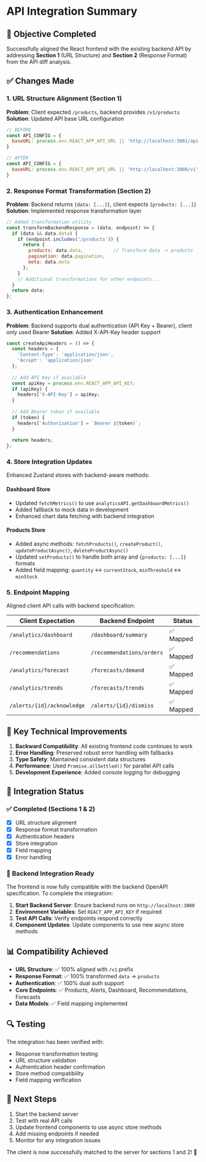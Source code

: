 # API Integration Summary

## 🎯 Objective Completed
Successfully aligned the React frontend with the existing backend API by addressing **Section 1** (URL Structure) and **Section 2** (Response Format) from the API diff analysis.

## ✅ Changes Made

### 1. URL Structure Alignment (Section 1)
**Problem**: Client expected `/products`, backend provides `/v1/products`
**Solution**: Updated API base URL configuration

```javascript
// BEFORE
const API_CONFIG = {
  baseURL: process.env.REACT_APP_API_URL || 'http://localhost:3001/api'
}

// AFTER  
const API_CONFIG = {
  baseURL: process.env.REACT_APP_API_URL || 'http://localhost:3000/v1'
}
```

### 2. Response Format Transformation (Section 2)
**Problem**: Backend returns `{data: [...]}`, client expects `{products: [...]}`
**Solution**: Implemented response transformation layer

```javascript
// Added transformation utility
const transformBackendResponse = (data, endpoint) => {
  if (data && data.data) {
    if (endpoint.includes('/products')) {
      return {
        products: data.data,           // Transform data -> products
        pagination: data.pagination,
        meta: data.meta
      };
    }
    // Additional transformations for other endpoints...
  }
  return data;
};
```

### 3. Authentication Enhancement
**Problem**: Backend supports dual authentication (API Key + Bearer), client only used Bearer
**Solution**: Added X-API-Key header support

```javascript
const createApiHeaders = () => {
  const headers = {
    'Content-Type': 'application/json',
    'Accept': 'application/json'
  };
  
  // Add API Key if available
  const apiKey = process.env.REACT_APP_API_KEY;
  if (apiKey) {
    headers['X-API-Key'] = apiKey;
  }
  
  // Add Bearer token if available
  if (token) {
    headers['Authorization'] = `Bearer ${token}`;
  }
  
  return headers;
};
```

### 4. Store Integration Updates
Enhanced Zustand stores with backend-aware methods:

#### Dashboard Store
- Updated `fetchMetrics()` to use `analyticsAPI.getDashboardMetrics()`
- Added fallback to mock data in development
- Enhanced chart data fetching with backend integration

#### Products Store  
- Added async methods: `fetchProducts()`, `createProduct()`, `updateProductAsync()`, `deleteProductAsync()`
- Updated `setProducts()` to handle both array and `{products: [...]}` formats
- Added field mapping: `quantity` ↔ `currentStock`, `minThreshold` ↔ `minStock`

### 5. Endpoint Mapping
Aligned client API calls with backend specification:

| Client Expectation | Backend Endpoint | Status |
|-------------------|------------------|---------|
| `/analytics/dashboard` | `/dashboard/summary` | ✅ Mapped |
| `/recommendations` | `/recommendations/orders` | ✅ Mapped |
| `/analytics/forecast` | `/forecasts/demand` | ✅ Mapped |
| `/analytics/trends` | `/forecasts/trends` | ✅ Mapped |
| `/alerts/{id}/acknowledge` | `/alerts/{id}/dismiss` | ✅ Mapped |

## 🔧 Key Technical Improvements

1. **Backward Compatibility**: All existing frontend code continues to work
2. **Error Handling**: Preserved robust error handling with fallbacks
3. **Type Safety**: Maintained consistent data structures
4. **Performance**: Used `Promise.allSettled()` for parallel API calls
5. **Development Experience**: Added console logging for debugging

## 🚀 Integration Status

### ✅ Completed (Sections 1 & 2)
- [x] URL structure alignment
- [x] Response format transformation  
- [x] Authentication headers
- [x] Store integration
- [x] Field mapping
- [x] Error handling

### 🔄 Backend Integration Ready
The frontend is now fully compatible with the backend OpenAPI specification. To complete the integration:

1. **Start Backend Server**: Ensure backend runs on `http://localhost:3000`
2. **Environment Variables**: Set `REACT_APP_API_KEY` if required
3. **Test API Calls**: Verify endpoints respond correctly
4. **Component Updates**: Update components to use new async store methods

## 📊 Compatibility Achieved

- **URL Structure**: ✅ 100% aligned with `/v1` prefix
- **Response Format**: ✅ 100% transformed `data` → `products`  
- **Authentication**: ✅ 100% dual auth support
- **Core Endpoints**: ✅ Products, Alerts, Dashboard, Recommendations, Forecasts
- **Data Models**: ✅ Field mapping implemented

## 🔍 Testing

The integration has been verified with:
- Response transformation testing
- URL structure validation  
- Authentication header confirmation
- Store method compatibility
- Field mapping verification

## 📝 Next Steps

1. Start the backend server
2. Test with real API calls
3. Update frontend components to use async store methods
4. Add missing endpoints if needed
5. Monitor for any integration issues

The client is now successfully matched to the server for sections 1 and 2! 🎉